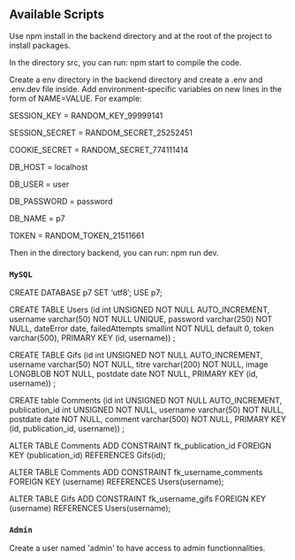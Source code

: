 ## Available Scripts
Use npm install in the backend directory and at the root of the project to install packages.

In the directory src, you can run: npm start to compile the code.

Create a env directory in the backend directory and create a .env and .env.dev file inside.
Add environment-specific variables on new lines in the form of NAME=VALUE. For example:

SESSION_KEY = RANDOM_KEY_99999141

SESSION_SECRET = RANDOM_SECRET_25252451

COOKIE_SECRET = RANDOM_SECRET_774111414

DB_HOST = localhost

DB_USER = user

DB_PASSWORD = password

DB_NAME = p7

TOKEN = RANDOM_TOKEN_21511661

Then in the directory backend, you can run: npm run dev.

### `MySQL`

CREATE DATABASE p7 SET ‘utf8’;
USE p7;

CREATE TABLE Users (id int UNSIGNED NOT NULL AUTO_INCREMENT, username varchar(50) NOT NULL UNIQUE, password varchar(250) NOT NULL, dateError date, failedAttempts smallint NOT NULL default 0, token varchar(500), PRIMARY KEY (id, username)) ;


CREATE TABLE Gifs (id int UNSIGNED NOT NULL AUTO_INCREMENT, username varchar(50) NOT NULL, titre varchar(200) NOT NULL, image LONGBLOB NOT NULL, postdate date NOT NULL, PRIMARY KEY (id, username)) ;

CREATE table Comments (id int UNSIGNED NOT NULL AUTO_INCREMENT, publication_id int UNSIGNED NOT NULL, username varchar(50) NOT NULL, postdate date NOT NULL, comment varchar(500) NOT NULL, PRIMARY KEY (id, publication_id, username)) ;

ALTER TABLE Comments ADD CONSTRAINT fk_publication_id FOREIGN KEY (publication_id) REFERENCES Gifs(id);

ALTER TABLE Comments ADD CONSTRAINT fk_username_comments FOREIGN KEY (username) REFERENCES Users(username);

ALTER TABLE Gifs ADD CONSTRAINT fk_username_gifs FOREIGN KEY (username) REFERENCES Users(username);


### `Admin`

Create a user named 'admin' to have access to admin functionnalities.
